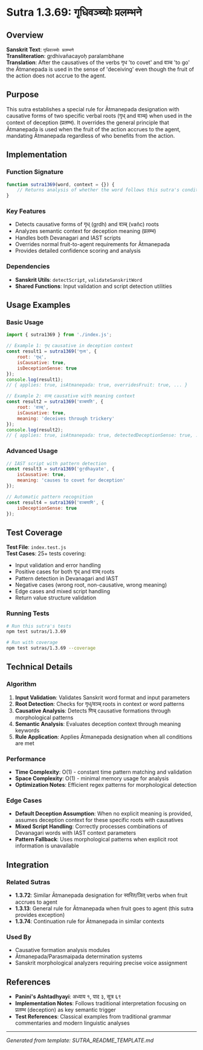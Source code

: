 # Sutra 1.3.69: गृधिवञ्च्योः प्रलम्भने

## Overview

**Sanskrit Text**: `गृधिवञ्च्योः प्रलम्भने`  
**Transliteration**: gṛdhivañacayoḥ paralambhane  
**Translation**: After the causatives of the verbs गृध 'to covet' and वञ्च 'to go' the Ātmanepada is used in the sense of 'deceiving' even though the fruit of the action does not accrue to the agent.

## Purpose

This sutra establishes a special rule for Ātmanepada designation with causative forms of two specific verbal roots (गृध् and वञ्च्) when used in the context of deception (प्रलम्भ). It overrides the general principle that Ātmanepada is used when the fruit of the action accrues to the agent, mandating Ātmanepada regardless of who benefits from the action.

## Implementation

### Function Signature
```javascript
function sutra1369(word, context = {}) {
    // Returns analysis of whether the word follows this sutra's conditions
}
```

### Key Features
- Detects causative forms of गृध् (gṛdh) and वञ्च् (vañc) roots
- Analyzes semantic context for deception meaning (प्रलम्भ)
- Handles both Devanagari and IAST scripts
- Overrides normal fruit-to-agent requirements for Ātmanepada
- Provides detailed confidence scoring and analysis

### Dependencies
- **Sanskrit Utils**: `detectScript`, `validateSanskritWord`
- **Shared Functions**: Input validation and script detection utilities

## Usage Examples

### Basic Usage
```javascript
import { sutra1369 } from './index.js';

// Example 1: गृध् causative in deception context
const result1 = sutra1369('गृध्य', {
    root: 'गृध्',
    isCausative: true,
    isDeceptionSense: true
});
console.log(result1); 
// { applies: true, isAtmanepada: true, overridesFruit: true, ... }

// Example 2: वञ्च् causative with meaning context
const result2 = sutra1369('वञ्चयति', {
    root: 'वञ्च्',
    isCausative: true,
    meaning: 'deceives through trickery'
});
console.log(result2); 
// { applies: true, isAtmanepada: true, detectedDeceptionSense: true, ... }
```

### Advanced Usage
```javascript
// IAST script with pattern detection
const result3 = sutra1369('gṛdhayate', {
    isCausative: true,
    meaning: 'causes to covet for deception'
});

// Automatic pattern recognition
const result4 = sutra1369('वञ्चयामि', {
    isDeceptionSense: true
});
```

## Test Coverage

**Test File**: `index.test.js`  
**Test Cases**: 25+ tests covering:
- Input validation and error handling
- Positive cases for both गृध् and वञ्च् roots
- Pattern detection in Devanagari and IAST
- Negative cases (wrong root, non-causative, wrong meaning)
- Edge cases and mixed script handling
- Return value structure validation

### Running Tests
```bash
# Run this sutra's tests
npm test sutras/1.3.69

# Run with coverage
npm test sutras/1.3.69 --coverage
```

## Technical Details

### Algorithm
1. **Input Validation**: Validates Sanskrit word format and input parameters
2. **Root Detection**: Checks for गृध्/वञ्च् roots in context or word patterns
3. **Causative Analysis**: Detects णिच् causative formations through morphological patterns
4. **Semantic Analysis**: Evaluates deception context through meaning keywords
5. **Rule Application**: Applies Ātmanepada designation when all conditions are met

### Performance
- **Time Complexity**: O(1) - constant time pattern matching and validation
- **Space Complexity**: O(1) - minimal memory usage for analysis
- **Optimization Notes**: Efficient regex patterns for morphological detection

### Edge Cases
- **Default Deception Assumption**: When no explicit meaning is provided, assumes deception context for these specific roots with causatives
- **Mixed Script Handling**: Correctly processes combinations of Devanagari words with IAST context parameters
- **Pattern Fallback**: Uses morphological patterns when explicit root information is unavailable

## Integration

### Related Sutras
- **1.3.72**: Similar Ātmanepada designation for स्वरित/ञित् verbs when fruit accrues to agent
- **1.3.13**: General rule for Ātmanepada when fruit goes to agent (this sutra provides exception)
- **1.3.74**: Continuation rule for Ātmanepada in similar contexts

### Used By
- Causative formation analysis modules
- Ātmanepada/Parasmaipada determination systems
- Sanskrit morphological analyzers requiring precise voice assignment

## References

- **Panini's Ashtadhyayi**: अध्याय १, पाद ३, सूत्र ६९
- **Implementation Notes**: Follows traditional interpretation focusing on प्रलम्भ (deception) as key semantic trigger
- **Test References**: Classical examples from traditional grammar commentaries and modern linguistic analyses

---

*Generated from template: SUTRA_README_TEMPLATE.md*

